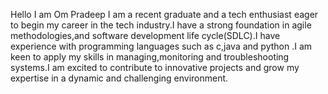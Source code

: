Hello I am Om Pradeep
I am a recent graduate and a tech enthusiast eager to begin my career in the tech industry.I have a strong foundation in agile methodologies,and software development life cycle(SDLC).I have experience with programming languages such as c,java and python .I am keen to apply my skills in managing,monitoring and troubleshooting systems.I am excited to contribute to innovative projects and grow my expertise in a dynamic and challenging environment.